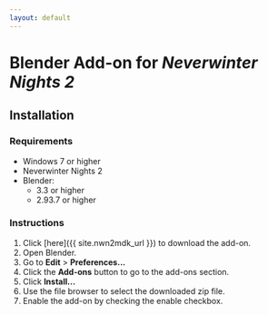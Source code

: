 ```yaml
---
layout: default
---
```


# Blender Add-on for *Neverwinter Nights 2*

## Installation

### Requirements

  - Windows 7 or higher
  - Neverwinter Nights 2
  - Blender:
    - 3.3 or higher
    - 2.93.7 or higher

### Instructions

1. Click [here]({{ site.nwn2mdk_url }})
   to download the add-on.
2. Open Blender.
3. Go to **Edit** > **Preferences...**
4. Click the **Add-ons** button to go to the add-ons section.
5. Click **Install...**
6. Use the file browser to select the downloaded zip file.
7. Enable the add-on by checking the enable checkbox.
